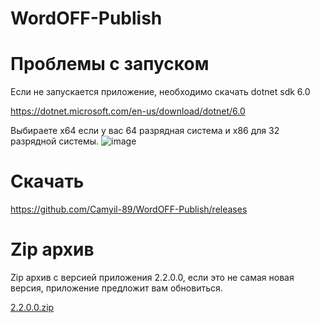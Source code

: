 # WordOFF-Publish

# Проблемы с запуском

Если не запускается приложение, необходимо скачать dotnet sdk 6.0

https://dotnet.microsoft.com/en-us/download/dotnet/6.0

Выбираете x64 если у вас 64 разрядная система и x86 для 32 разрядной системы.
![image](https://user-images.githubusercontent.com/76705837/203860326-cecb8f0e-9a26-415b-a408-69a7588b92ce.png)


# Скачать

https://github.com/Camyil-89/WordOFF-Publish/releases

# Zip архив
Zip архив с версией приложения 2.2.0.0, если это не самая новая версия, приложение предложит вам обновиться.

[2.2.0.0.zip](https://github.com/Camyil-89/WordOFF-Publish/files/10087173/2.2.0.0.zip)
